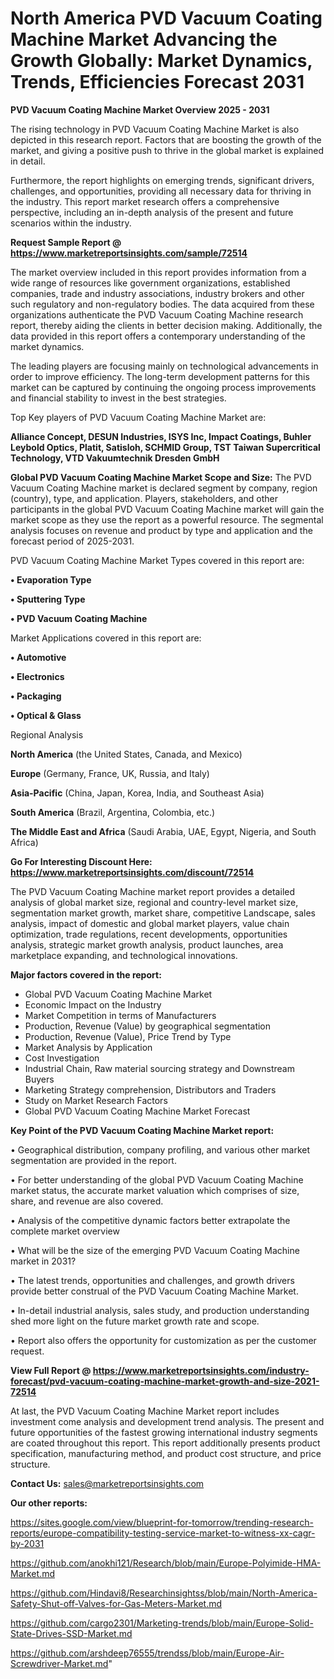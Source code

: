 # North America PVD Vacuum Coating Machine Market Advancing the Growth Globally: Market Dynamics, Trends, Efficiencies Forecast 2031

<Strong> PVD Vacuum Coating Machine Market Overview 2025 - 2031</strong>

The rising technology in PVD Vacuum Coating Machine Market is also depicted in this research report. Factors that are boosting the growth of the market, and giving a positive push to thrive in the global market is explained in detail.

Furthermore, the report highlights on emerging trends, significant drivers, challenges, and opportunities, providing all necessary data for thriving in the industry. This report market research offers a comprehensive perspective, including an in-depth analysis of the present and future scenarios within the industry.

<strong>Request Sample Report @ <a href=https://www.marketreportsinsights.com/sample/72514>https://www.marketreportsinsights.com/sample/72514</a></strong>

The market overview included in this report provides information from a wide range of resources like government organizations, established companies, trade and industry associations, industry brokers and other such regulatory and non-regulatory bodies. The data acquired from these organizations authenticate the PVD Vacuum Coating Machine research report, thereby aiding the clients in better decision making. Additionally, the data provided in this report offers a contemporary understanding of the market dynamics.

The leading players are focusing mainly on technological advancements in order to improve efficiency. The long-term development patterns for this market can be captured by continuing the ongoing process improvements and financial stability to invest in the best strategies.

Top Key players of PVD Vacuum Coating Machine Market are:

<strong>Alliance Concept, DESUN Industries, ISYS Inc, Impact Coatings, Buhler Leybold Optics, Platit, Satisloh, SCHMID Group, TST Taiwan Supercritical Technology, VTD Vakuumtechnik Dresden GmbH</strong>

<strong><b>Global PVD Vacuum Coating Machine Market Scope and Size:</b></strong>
The PVD Vacuum Coating Machine market is declared segment by company, region (country), type, and application. Players, stakeholders, and other participants in the global PVD Vacuum Coating Machine market will gain the market scope as they use the report as a powerful resource. The segmental analysis focuses on revenue and product by type and application and the forecast period of 2025-2031.

PVD Vacuum Coating Machine Market Types covered in this report are:

<strong>• Evaporation Type

• Sputtering Type

• PVD Vacuum Coating Machine</strong>

Market Applications covered in this report are:

<strong>• Automotive

• Electronics

• Packaging

• Optical & Glass</strong> 

Regional Analysis

<strong>North America</strong> (the United States, Canada, and Mexico)

<strong>Europe</strong> (Germany, France, UK, Russia, and Italy)

<strong>Asia-Pacific</strong> (China, Japan, Korea, India, and Southeast Asia)

<strong>South America</strong> (Brazil, Argentina, Colombia, etc.)

<strong>The Middle East and Africa</strong> (Saudi Arabia, UAE, Egypt, Nigeria, and South Africa)

<strong>Go For Interesting Discount Here: <a href=https://www.marketreportsinsights.com/discount/72514>https://www.marketreportsinsights.com/discount/72514</a></strong>

The PVD Vacuum Coating Machine market report provides a detailed analysis of global market size, regional and country-level market size, segmentation market growth, market share, competitive Landscape, sales analysis, impact of domestic and global market players, value chain optimization, trade regulations, recent developments, opportunities analysis, strategic market growth analysis, product launches, area marketplace expanding, and technological innovations.

<strong><b>Major factors covered in the report:</b></strong>
<ul>
  <li>Global PVD Vacuum Coating Machine Market </li>
  <li>Economic Impact on the Industry</li>
  <li>Market Competition in terms of Manufacturers</li>
  <li>Production, Revenue (Value) by geographical segmentation</li>
  <li>Production, Revenue (Value), Price Trend by Type</li>
  <li>Market Analysis by Application</li>
  <li>Cost Investigation</li>
  <li>Industrial Chain, Raw material sourcing strategy and Downstream Buyers</li>
  <li>Marketing Strategy comprehension, Distributors and Traders</li>
  <li>Study on Market Research Factors</li>
  <li>Global PVD Vacuum Coating Machine Market Forecast</li>
</ul>

<strong><b>Key Point of the PVD Vacuum Coating Machine Market report:</b></strong>

• Geographical distribution, company profiling, and various other market segmentation are provided in the report.

• For better understanding of the global PVD Vacuum Coating Machine market status, the accurate market valuation which comprises of size, share, and revenue are also covered.

• Analysis of the competitive dynamic factors better extrapolate the complete market overview

• What will be the size of the emerging PVD Vacuum Coating Machine market in 2031?

• The latest trends, opportunities and challenges, and growth drivers provide better construal of the PVD Vacuum Coating Machine Market.

• In-detail industrial analysis, sales study, and production understanding shed more light on the future market growth rate and scope.

• Report also offers the opportunity for customization as per the customer request.

<strong><b>View Full Report @ <a href=https://www.marketreportsinsights.com/industry-forecast/pvd-vacuum-coating-machine-market-growth-and-size-2021-72514>https://www.marketreportsinsights.com/industry-forecast/pvd-vacuum-coating-machine-market-growth-and-size-2021-72514</a></b></strong>


At last, the PVD Vacuum Coating Machine Market report includes investment come analysis and development trend analysis. The present and future opportunities of the fastest growing international industry segments are coated throughout this report. This report additionally presents product specification, manufacturing method, and product cost structure, and price structure.

<strong>Contact Us:</strong>
sales@marketreportsinsights.com

<strong>Our other reports:</strong>

<a href=https://sites.google.com/view/blueprint-for-tomorrow/trending-research-reports/europe-compatibility-testing-service-market-to-witness-xx-cagr-by-2031>https://sites.google.com/view/blueprint-for-tomorrow/trending-research-reports/europe-compatibility-testing-service-market-to-witness-xx-cagr-by-2031</a>

<a href=https://github.com/anokhi121/Research/blob/main/Europe-Polyimide-HMA-Market.md>https://github.com/anokhi121/Research/blob/main/Europe-Polyimide-HMA-Market.md</a>

<a href=https://github.com/Hindavi8/Researchinsightss/blob/main/North-America-Safety-Shut-off-Valves-for-Gas-Meters-Market.md>https://github.com/Hindavi8/Researchinsightss/blob/main/North-America-Safety-Shut-off-Valves-for-Gas-Meters-Market.md</a>

<a href=https://github.com/cargo2301/Marketing-trends/blob/main/Europe-Solid-State-Drives-SSD-Market.md>https://github.com/cargo2301/Marketing-trends/blob/main/Europe-Solid-State-Drives-SSD-Market.md</a>

<a href=https://github.com/arshdeep76555/trendss/blob/main/Europe-Air-Screwdriver-Market.md>https://github.com/arshdeep76555/trendss/blob/main/Europe-Air-Screwdriver-Market.md</a>"
